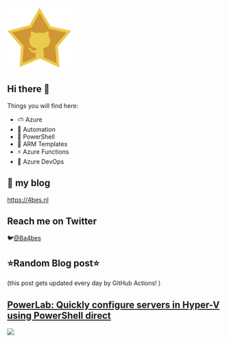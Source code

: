 ![Github Star](Assets/github-stars-logo_Color.png)

## Hi there 👋

Things you will find here:
- ⛅ Azure
- 🚗 Automation
- 🐚 PowerShell
- 💪 ARM Templates
- ⚡ Azure Functions
- 🚀 Azure DevOps


## 📝 my blog
<https://4bes.nl>

## Reach me on Twitter
🐦[@Ba4bes](https://twitter.com/Ba4bes)

<!---
- 🔭 I’m currently working on ...
- 🌱 I’m currently learning ...
- 👯 I’m looking to collaborate on ...
- 🤔 I’m looking for help with ...
- 💬 Ask me about ...
- 📫 How to reach me: ...
- 😄 Pronouns: ...
- ⚡ Fun fact: I have a standard poodle 🐩

-->

## ⭐Random Blog post⭐

(this post gets updated every day by GitHub Actions! )

<!-- Link -->
## [PowerLab: Quickly configure servers in Hyper-V using PowerShell direct](https://4bes.nl/2019/03/31/powerlab-quickly-create-servers-in-hyperv-using-powershell-direct/)

<a href="https://4bes.nl/2019/03/31/powerlab-quickly-create-servers-in-hyperv-using-powershell-direct/"><img src="https://4bes.nl/2018/10/16/script-download-and-install-powershell-core/" height="250px"></a>

